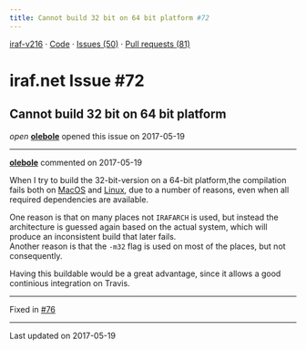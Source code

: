 ```yaml
---
title: Cannot build 32 bit on 64 bit platform #72
---
```


[iraf-v216](/iraf-v216) · [Code](https://github.com/iraf-community/iraf/tree/iraf-v216) · [Issues (50)](/iraf-v216/issues) · [Pull requests (81)](/iraf-v216/issues/pulls)

# iraf.net Issue #72
## Cannot build 32 bit on 64 bit platform
*open* **[olebole](https://github.com/olebole)** opened this issue on 2017-05-19

- - - -

**[olebole](https://github.com/olebole)** commented on 2017-05-19

When I try to build the 32-bit-version on a 64-bit platform,the compilation fails both on [MacOS](https://travis-ci.org/olebole/iraf-v216/jobs/233881437) and [Linux](https://travis-ci.org/olebole/iraf-v216/jobs/233881434), due to a number of reasons, even when all required dependencies are available.  
  
One reason is that on many places not `IRAFARCH` is used, but instead the architecture is guessed again based on the actual system, which will produce an inconsistent build that later fails.  
Another reason is that the `-m32`  flag is used on most of the places, but not consequently.  
  
Having this buildable would be a great advantage, since it allows a good continious integration on Travis.

- - - -

Fixed in [#76](https://iraf-community.github.io/iraf-v216/issues/76)

- - - -

Last updated on 2017-05-19
